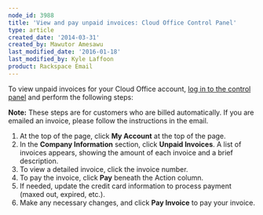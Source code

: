 ```yaml
---
node_id: 3988
title: 'View and pay unpaid invoices: Cloud Office Control Panel'
type: article
created_date: '2014-03-31'
created_by: Mawutor Amesawu
last_modified_date: '2016-01-18'
last_modified_by: Kyle Laffoon
product: Rackspace Email
---
```


To view unpaid invoices for your Cloud Office account, [log in to the
control panel](https://cp.rackspace.com/) and perform the following
steps:

**Note:** These steps are for customers who are billed automatically.
If you are emailed an invoice, please follow the instructions in the
email.

1.  At the top of the page, click **My Account** at the top of the page.
2.  In the **Company Information** section, click **Unpaid Invoices**. A
    list of invoices appears, showing the amount of each invoice and a
    brief description.
3.  To view a detailed invoice, click the invoice number.
4.  To pay the invoice, click **Pay** beneath the Action column.
5.  If needed, update the credit card information to process payment
    (maxed out, expired, etc.).
6.  Make any necessary changes, and click **Pay Invoice** to pay
    your invoice.


